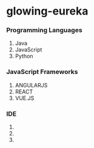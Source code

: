 # glowing-eureka

### Programming Languages
1. Java
2. JavaScript
3. Python

### JavaScript Frameworks
1. ANGULARJS
2. REACT
3. VUE.JS

### IDE
1. 
2. 
3. 